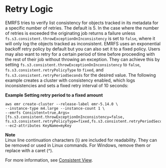 # Retry Logic<a name="emrfs-retry-logic"></a>

EMRFS tries to verify list consistency for objects tracked in its metadata for a specific number of retries\. The default is 5\. In the case where the number of retries is exceeded the originating job returns a failure unless `fs.s3.consistent.throwExceptionOnInconsistency` is set to `false`, where it will only log the objects tracked as inconsistent\. EMRFS uses an exponential backoff retry policy by default but you can also set it to a fixed policy\. Users may also want to retry for a certain period of time before proceeding with the rest of their job without throwing an exception\. They can achieve this by setting `fs.s3.consistent.throwExceptionOnInconsistency` to `false`, `fs.s3.consistent.retryPolicyType` to `fixed`, and `fs.s3.consistent.retryPeriodSeconds` for the desired value\. The following example creates a cluster with consistency enabled, which logs inconsistencies and sets a fixed retry interval of 10 seconds:

**Example Setting retry period to a fixed amount**  

```
aws emr create-cluster --release-label emr-5.14.0 \
--instance-type m4.large --instance-count 1 \
--emrfs Consistent=true,Args=[fs.s3.consistent.throwExceptionOnInconsistency=false, fs.s3.consistent.retryPolicyType=fixed,fs.s3.consistent.retryPeriodSeconds=10] --ec2-attributes KeyName=myKey
```

**Note**  
Linux line continuation characters \(\\\) are included for readability\. They can be removed or used in Linux commands\. For Windows, remove them or replace with a caret \(^\)\.

For more information, see [Consistent View](emr-plan-consistent-view.md)\.